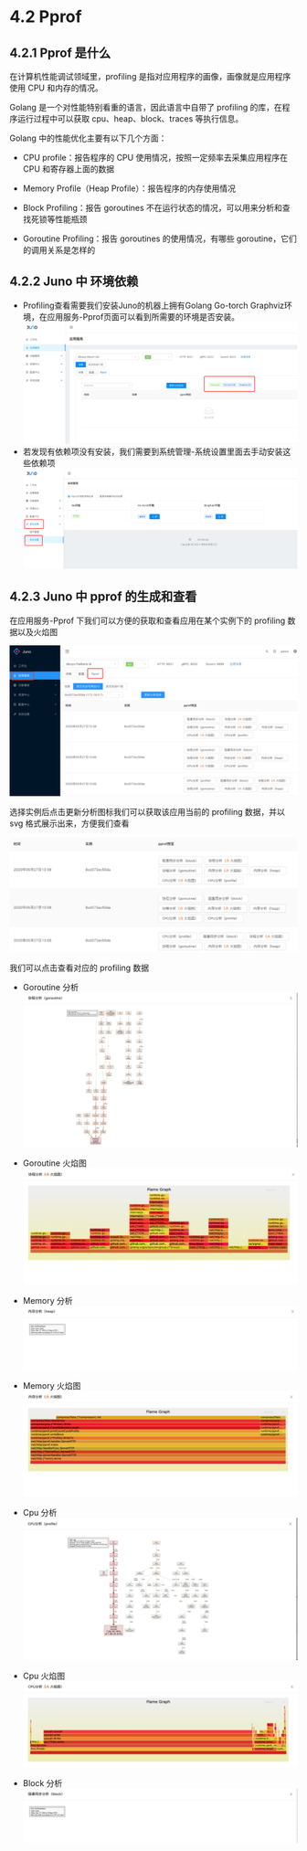 # 4.2 Pprof

## 4.2.1 Pprof 是什么

在计算机性能调试领域里，profiling 是指对应用程序的画像，画像就是应用程序使用 CPU 和内存的情况。

Golang 是一个对性能特别看重的语言，因此语言中自带了 profiling 的库，在程序运行过程中可以获取 cpu、heap、block、traces 等执行信息。

Golang 中的性能优化主要有以下几个方面：

- CPU profile：报告程序的 CPU 使用情况，按照一定频率去采集应用程序在 CPU 和寄存器上面的数据

- Memory Profile（Heap Profile）：报告程序的内存使用情况

- Block Profiling：报告 goroutines 不在运行状态的情况，可以用来分析和查找死锁等性能瓶颈

- Goroutine Profiling：报告 goroutines 的使用情况，有哪些 goroutine，它们的调用关系是怎样的

## 4.2.2 Juno 中 环境依赖

- Profiling查看需要我们安装Juno的机器上拥有Golang Go-torch Graphviz环境，在应用服务-Pprof页面可以看到所需要的环境是否安装。
  ![image](../static/juno/pprof6.1.png)
- 若发现有依赖项没有安装，我们需要到系统管理-系统设置里面去手动安装这些依赖项
  ![image](../static/juno/pprof6.2.png)

## 4.2.3 Juno 中 pprof 的生成和查看

在应用服务-Pprof 下我们可以方便的获取和查看应用在某个实例下的 profiling 数据以及火焰图

![image](../static/juno/pprof1.1.png)

选择实例后点击更新分析图标我们可以获取该应用当前的 profiling 数据，并以 svg 格式展示出来，方便我们查看

![image](../static/juno/pprof1.2.png)

我们可以点击查看对应的 profiling 数据

- Goroutine 分析
  ![image](../static/juno/pprof2.1.png)

- Goroutine 火焰图
  ![image](../static/juno/pprof2.2.png)

- Memory 分析
  ![image](../static/juno/pprof3.1.png)

- Memory 火焰图
  ![image](../static/juno/pprof3.2.png)

- Cpu 分析
  ![image](../static/juno/pprof5.1.png)

- Cpu 火焰图
  ![image](../static/juno/pprof5.2.png)

- Block 分析
  ![image](../static/juno/pprof4.1.png)
